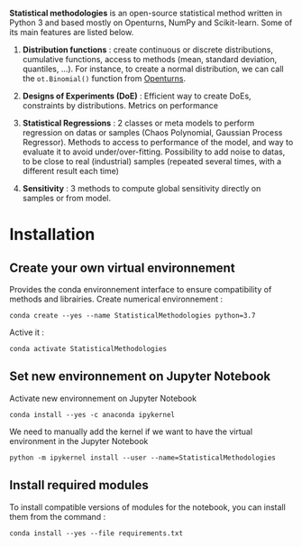 **Statistical methodologies** is an open-source statistical method written in Python 3 and based mostly on Openturns, NumPy and Scikit-learn. Some of its main features are listed below. 

1. **Distribution functions** : create continuous or discrete distributions, cumulative functions, access to methods (mean, standard deviation, quantiles, ...). For instance, to create a normal distribution, we can call the  `ot.Binomial()` function from [Openturns](https://openturns.github.io/www/index.html).

2. **Designs of Experiments (DoE)** : Efficient way to create DoEs, constraints by distributions. Metrics on performance

3. **Statistical Regressions** : 2 classes or meta models to perform regression on datas or samples (Chaos Polynomial, Gaussian Process Regressor). Methods to access to performance of the model, and way to evaluate it to avoid under/over-fitting. Possibility to add noise to datas, to be close to real (industrial) samples (repeated several times, with a different result each time)

4. **Sensitivity** : 3 methods to compute global sensitivity directly on samples or from model.

Installation
=============

Create your own virtual environnement
------------

Provides the conda environnement interface to ensure compatibility of methods and librairies.
Create numerical environnement :
```
conda create --yes --name StatisticalMethodologies python=3.7
```

Active it : 
```
conda activate StatisticalMethodologies
```

Set new environnement on Jupyter Notebook
------------
Activate new environnement on Jupyter Notebook
```
conda install --yes -c anaconda ipykernel
```

We need to manually add the kernel if we want to have the virtual environment in the Jupyter Notebook
```
python -m ipykernel install --user --name=StatisticalMethodologies
```

Install required modules
------------

To install compatible versions of modules for the notebook, you can install them from the command :
```
conda install --yes --file requirements.txt
```
